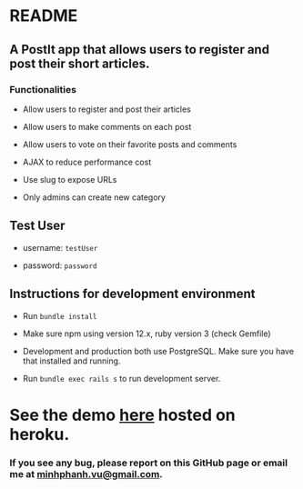 # README

## A PostIt app that allows users to register and post their short articles.

### Functionalities

* Allow users to register and post their articles

* Allow users to make comments on each post

* Allow users to vote on their favorite posts and comments

* AJAX to reduce performance cost

* Use slug to expose URLs

* Only admins can create new category

## Test User

* username: `testUser`

* password: `password`

## Instructions for development environment

* Run `bundle install`

* Make sure npm using version 12.x, ruby version 3 (check Gemfile)

* Development and production both use PostgreSQL. Make sure you have that installed and running.

* Run `bundle exec rails s` to run development server.

# See the demo [here](https://finnspostit.herokuapp.com/) hosted on heroku.

### If you see any bug, please report on this GitHub page or email me at minhphanh.vu@gmail.com.
